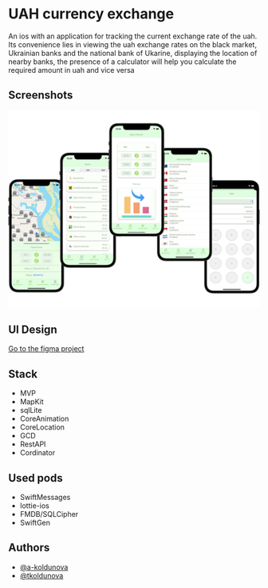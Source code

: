 # UAH currency exchange

An ios with an application for tracking the current exchange rate of the uah. Its convenience lies in viewing the uah exchange rates on the black market, Ukrainian banks and the national bank of Ukarine, 
displaying the location of nearby banks, the presence of a calculator will help you calculate the required amount in uah and vice versa
## Screenshots

![](Screenshots.png)
## UI Design

[Go to the figma project](https://www.figma.com/file/XBjnv9PdNn5hO2P5KnivNU/Exchange-rate-ios-app?node-id=0%3A1)
## Stack

- MVP
- MapKit
- sqlLite
- CoreAnimation
- CoreLocation
- GCD
- RestAPI
- Cordinator
## Used pods

- SwiftMessages
- lottie-ios
- FMDB/SQLCipher
- SwiftGen

## Authors

- [@a-koldunova](https://github.com/a-koldunova)
- [@tkoldunova](https://github.com/tkoldunova)
